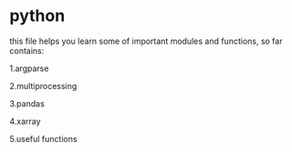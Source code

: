 # python
this file helps you learn some of important modules and functions, so far contains:

1.argparse

2.multiprocessing

3.pandas

4.xarray

5.useful functions

